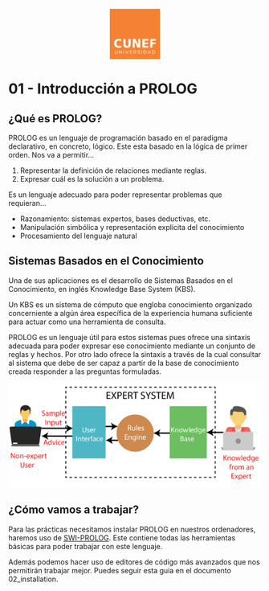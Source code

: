 <p align="center"><img width=100 height=100 src="../images/logo.png"></p>

# 01 - Introducción a PROLOG

## ¿Qué es PROLOG?
PROLOG es un lenguaje de programación basado en el paradigma declarativo, en concreto, lógico. Este esta basado en la lógica de primer orden. Nos va a permitir…

1. Representar la definición de relaciones mediante reglas.
2. Expresar cuál es la solución a un problema.
	
Es un lenguaje adecuado para poder representar problemas que requieran…
* Razonamiento: sistemas expertos, bases deductivas, etc.
* Manipulación simbólica y representación explícita del conocimiento
* Procesamiento del lenguaje natural

## Sistemas Basados en el Conocimiento
Una de sus aplicaciones es el desarrollo de Sistemas Basados en el Conocimiento, en inglés Knowledge Base System (KBS).
 
Un KBS es un sistema de cómputo que engloba conocimiento organizado concerniente a algún área específica de la experiencia humana suficiente para actuar como una herramienta de consulta. 

PROLOG es un lenguaje útil para estos sistemas pues ofrece una sintaxis adecuada para poder expresar ese conocimiento mediante un conjunto de reglas y hechos. Por otro lado ofrece la sintaxis a través de la cual consultar al sistema que debe de ser capaz a partir de la base de conocimiento creada responder a las preguntas formuladas. 

<p align="center">
<img src="../images/kbs_schema.png">
</p>

## ¿Cómo vamos a trabajar?
Para las prácticas necesitamos instalar PROLOG en nuestros ordenadores, haremos uso de [SWI-PROLOG](https://www.swi-prolog.org/Download.html). Este contiene todas las herramientas básicas para poder trabajar con este lenguaje. 

Además podemos hacer uso de editores de código más avanzados que nos permitirán trabajar mejor. Puedes seguir esta guía en el documento 02_installation. 
